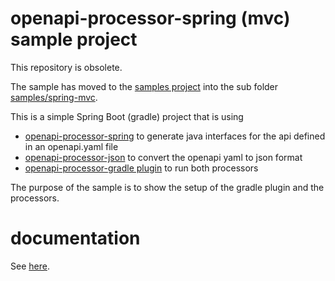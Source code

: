 # openapi-processor-spring (mvc) sample project

This repository is obsolete. 

The sample has moved to the [samples project][oap-samples] into the sub folder [samples/spring-mvc][oap-samples-spring-mvc].
 
This is a simple Spring Boot (gradle) project that is using 
* [openapi-processor-spring][oap-spring] to
generate java interfaces for the api defined in an openapi.yaml file
* [openapi-processor-json][oap-json] to convert the openapi yaml to json format
* [openapi-processor-gradle plugin][oap-gradle] to run both processors

The purpose of the sample is to show the setup of the gradle plugin and the processors.

# documentation 

See [here][oap-docs].


[oap-docs]: https://docs.openapiprocessor.io/spring-mvc-sample
[oap-spring]: https://docs.openapiprocessor.io/spring
[oap-json]: https://docs.openapiprocessor.io/json
[oap-gradle]: https://docs.openapiprocessor.io/gradle
[oap-samples]: https://github.com/openapi-processor/openapi-processor-samples
[oap-samples-spring-mvc]: https://github.com/openapi-processor/openapi-processor-samples/tree/master/samples/spring-mvc

